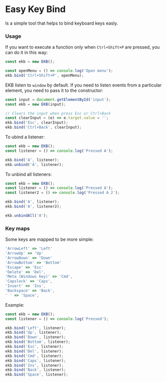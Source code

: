 # Easy Key Bind

Is a simple tool that helps to bind keyboard keys easly.


### Usage

If you want to execute a function only when ``Ctrl+Shift+P`` are pressed, you can do it in this way:

```js
const ekb = new EKB();

const openMenu = () => console.log('Open menu');
ekb.bind('Ctrl+Shift+P', openMenu);
```

EKB listen to ``window`` by default. If you need to listen events from a particular element, you need to pass it to the constructor:

```js
const input = document.getElementById('input');
const ekb = new EKB(input);

// Clears the input when press Esc or Ctrl+Back
const clearInput = (e) => e.target.value = '';
ekb.bind('Esc', clearInput);
ekb.bind('Ctrl+Back', clearInput);
```

To ubind a listener:

```js
const ekb = new EKB();
const listener = () => console.log('Pressed A');

ekb.bind('A', listener);
ekb.unbind('A', listener);
```

To unbind all listeners:

```js
const ekb = new EKB();
const listener = () => console.log('Pressed A');
const listener2 = () => console.log('Pressed A 2');

ekb.bind('A', listener);
ekb.bind('A', listener2);

ekb.unbindAll('A');
```

### Key maps

Some keys are mapped to be more simple:

```js
'ArrowLeft' => 'Left'
'ArrowUp' => 'Up'
'ArrowDown' => 'Down'
'ArrowBottom' => 'Bottom'
'Escape' => 'Esc'
'Delete' => 'Del',
'Meta (Windows key)' => 'Cmd',
'Capslock' => 'Caps',
'Insert' => 'Ins',
'Backspace' => 'Back',
' ' => 'Space',
```

Example:

```js
const ekb = new EKB();
const listener = () => console.log('Pressed');

ekb.bind('Left', listener);
ekb.bind('Up', listener);
ekb.bind('Down', listener);
ekb.bind('Bottom', listener);
ekb.bind('Esc', listener);
ekb.bind('Del', listener);
ekb.bind('Cmd', listener);
ekb.bind('Caps', listener);
ekb.bind('Ins', listener);
ekb.bind('Back', listener);
ekb.bind('Space', listener);
```
